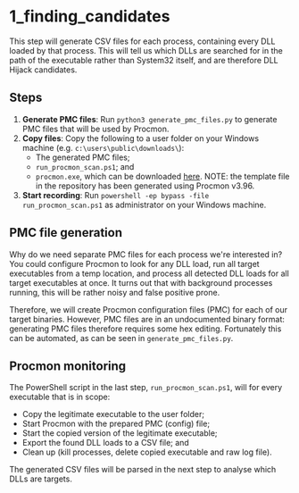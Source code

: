 # 1_finding_candidates
This step will generate CSV files for each process, containing every DLL loaded by that process. This will tell us which DLLs are searched for in the path of the executable rather than System32 itself, and are therefore DLL Hijack candidates.

## Steps
1. **Generate PMC files**: Run `python3 generate_pmc_files.py` to generate PMC files that will be used by Procmon.
2. **Copy files**: Copy the following to a user folder on your Windows machine (e.g. `c:\users\public\downloads\`):
    - The generated PMC files;
    - `run_procmon_scan.ps1`; and
    - `procmon.exe`, which can be downloaded [here](https://docs.microsoft.com/en-us/sysinternals/downloads/procmon). NOTE: the template file in the repository has been generated using Procmon v3.96.
3. **Start recording**: Run `powershell -ep bypass -file run_procmon_scan.ps1` as administrator on your Windows machine.

## PMC file generation
Why do we need separate PMC files for each process we're interested in? You could configure Procmon to look for any DLL load, run all target executables from a temp location, and process all detected DLL loads for all target executables at once. It turns out that with background processes running, this will be rather noisy and false positive prone.

Therefore, we will create Procmon configuration files (PMC) for each of our target binaries. However, PMC files are in an undocumented binary format: generating PMC files therefore requires some hex editing. Fortunately this can be automated, as can be seen in `generate_pmc_files.py`.

## Procmon monitoring
The PowerShell script in the last step, `run_procmon_scan.ps1`, will for every executable that is in scope:
* Copy the legitimate executable to the user folder;
* Start Procmon with the prepared PMC (config) file;
* Start the copied version of the legitimate executable;
* Export the found DLL loads to a CSV file; and
* Clean up (kill processes, delete copied executable and raw log file).

The generated CSV files will be parsed in the next step to analyse which DLLs are targets.
